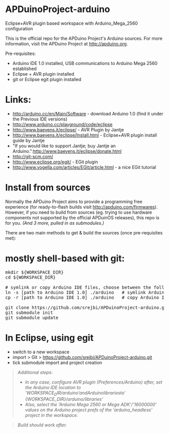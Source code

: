 APDuinoProject-arduino
======================

Eclipse+AVR plugin based workspace with Arduino_Mega_2560 configuration

This is the official repo for the APDuino Project's Arduino sources.
For more information, visit the APDuino Project at http://apduino.org.

Pre-requisites:
* Arduino IDE 1.0 installed, USB communications to Arduino Mega 2560 established
* Eclipse + AVR plugin installed
* git or Eclipse egit plugin installed

Links:
=====
* http://arduino.cc/en/Main/Software - download Arduino 1.0 (find it under the Previous IDE versions)
* http://www.arduino.cc/playground/code/eclipse
* http://www.baeyens.it/eclipse/	- AVR Plugin by Jantje 
* http://www.baeyens.it/eclipse/Install.html	- Eclipse+AVR plugin install guide by Jantje
* "If you would like to support Jantje; buy Jantje an Arduino.":http://www.baeyens.it/eclipse/donate.html
* http://git-scm.com/
* http://www.eclipse.org/egit/	- EGit plugin
* http://www.vogella.com/articles/EGit/article.html - a nice EGit tutorial

Install from sources
====================

Normally the APDuino Project aims to provide a programming free experience (for ready-to-flash builds visit http://apduino.com/firmwares).
However, if you need to build from sources (eg. trying to use hardware components not supported by the official APDuinOS releases), this repo is for you.
_(And 3 more, pulled in as submodules.)_

There are two main methods to get & build the sources (once pre-requisites met):

# mostly shell-based with git:
<pre>
mkdir ${WORKSPACE_DIR}
cd ${WORKSPACE_DIR}

# symlink or copy Arduino IDE files, choose between the following
ln -s [path to Arduino IDE 1.0] ./arduino	# symlink Arduino IDE 1.0 to ${WORKSPACE_DIR}/arduino
cp -r [path to Arduino IDE 1.0] ./arduino	# copy Arduino IDE 1.0 to ${WORKSPACE_DIR}/arduino

git clone https://github.com/srejbi/APDuinoProject-arduino.git
git submodule init
git submodule update
</pre>

# In Eclipse, using egit
* switch to a new workspace
* import > Git > https://github.com/srejbi/APDuinoProject-arduino.git
* tick submodule import and project creation

> _Additional steps:_
> * _In any case, configure AVR plugin (Preferences/Arduino) after, set the Arduino IDE location to '${WORKSPACE_DIR}/arduino' and Arduino libraries to '${WORKSPACE_DIR}/arduino/libraries'_
> * _Also, select the 'Arduino Mega 2560 or Mega ADK'/'16000000' values on the Arduino project prefs of the 'arduino_headless' project in the workspace._

> _Build should work after._
